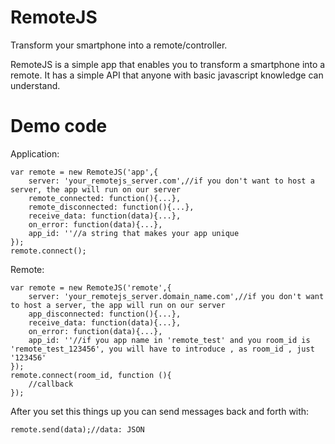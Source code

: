 RemoteJS
========

Transform your smartphone into a remote/controller.

RemoteJS is a simple app that enables you to transform a smartphone into a remote. It has a simple API that anyone with basic javascript knowledge can understand.

Demo code
=========

Application: 

	var remote = new RemoteJS('app',{
		server: 'your_remotejs_server.com',//if you don't want to host a server, the app will run on our server
		remote_connected: function(){...},
		remote_disconnected: function(){...},
		receive_data: function(data){...},
		on_error: function(data){...},
		app_id: ''//a string that makes your app unique
	});
	remote.connect();

Remote: 

	var remote = new RemoteJS('remote',{
		server: 'your_remotejs_server.domain_name.com',//if you don't want to host a server, the app will run on our server
		app_disconnected: function(){...},
		receive_data: function(data){...},
		on_error: function(data){...},
		app_id: ''//if you app name in 'remote_test' and you room_id is 'remote_test_123456', you will have to introduce , as room_id , just '123456'
	});
	remote.connect(room_id, function (){
		//callback
	});

After you set this things up you can send messages back and forth with:

	remote.send(data);//data: JSON
